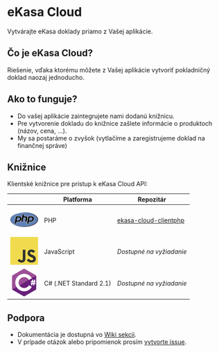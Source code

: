 # eKasa Cloud

Vytvárajte eKasa doklady priamo z Vašej aplikácie.

## Čo je eKasa Cloud?

Riešenie, vďaka ktorému môžete z Vašej aplikácie vytvoriť pokladničný doklad naozaj jednoducho.

## Ako to funguje?

- Do vašej aplikácie zaintegrujete nami dodanú knižnicu.
- Pre vytvorenie dokladu do knižnice zašlete informácie o produktoch (názov, cena, ...).
- My sa postaráme o zvyšok (vytlačíme a zaregistrujeme doklad na finančnej správe)

## Knižnice

Klientské knižnice pre prístup k eKasa Cloud API:

|   | Platforma | Repozitár | 
| - | --------- | --------- |
| ![PHP](images/php_64x64.png) | PHP | [ekasa-cloud-clientphp](https://github.com/ninedigit/ekasa-cloud-clientphp) |
| ![JS](images/javascript_64x64.png) | JavaScript | *Dostupné na vyžiadanie* |
| ![Csharp](images/csharp_64x64.png) | C# (.NET Standard 2.1) | *Dostupné na vyžiadanie* |

## Podpora

- Dokumentácia je dostupná vo [Wiki sekcii](https://github.com/ninedigit/ekasa-cloud/wiki).
- V prípade otázok alebo pripomienok prosím [vytvorte issue](https://github.com/ninedigit/ekasa-cloud/issues/new).

